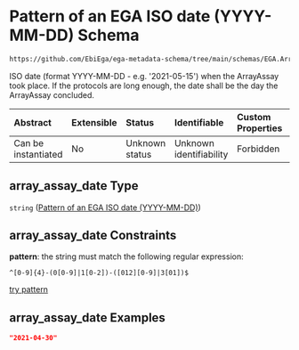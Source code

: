# Pattern of an EGA ISO date (YYYY-MM-DD) Schema

```txt
https://github.com/EbiEga/ega-metadata-schema/tree/main/schemas/EGA.ArrayAssay.json#/properties/array_assay_date
```

ISO date (format YYYY-MM-DD - e.g. '2021-05-15') when the ArrayAssay took place. If the protocols are long enough, the date shall be the day the ArrayAssay concluded.

| Abstract            | Extensible | Status         | Identifiable            | Custom Properties | Additional Properties | Access Restrictions | Defined In                                                                |
| :------------------ | :--------- | :------------- | :---------------------- | :---------------- | :-------------------- | :------------------ | :------------------------------------------------------------------------ |
| Can be instantiated | No         | Unknown status | Unknown identifiability | Forbidden         | Allowed               | none                | [EGA.ArrayAssay.json*](../out/EGA.ArrayAssay.json "open original schema") |

## array_assay_date Type

`string` ([Pattern of an EGA ISO date (YYYY-MM-DD)](ega-properties-pattern-of-an-ega-iso-date-yyyy-mm-dd.md))

## array_assay_date Constraints

**pattern**: the string must match the following regular expression: 

```regexp
^[0-9]{4}-(0[0-9]|1[0-2])-([012][0-9]|3[01])$
```

[try pattern](https://regexr.com/?expression=%5E%5B0-9%5D%7B4%7D-\(0%5B0-9%5D%7C1%5B0-2%5D\)-\(%5B012%5D%5B0-9%5D%7C3%5B01%5D\)%24 "try regular expression with regexr.com")

## array_assay_date Examples

```json
"2021-04-30"
```

